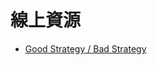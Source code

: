 # 線上資源

- [Good Strategy / Bad Strategy](https://www.amazon.com/Good-Strategy-Bad-Difference-Matters/dp/0307886239)